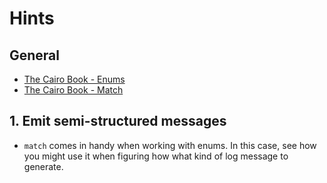 # Hints

## General

- [The Cairo Book - Enums][tcb-enums]
- [The Cairo Book - Match][tcb-match]

## 1. Emit semi-structured messages

- `match` comes in handy when working with enums.
  In this case, see how you might use it when figuring how what kind of log message to generate.

[tcb-enums]: https://book.cairo-lang.org/ch06-01-enums.html
[tcb-match]: https://book.cairo-lang.org/ch06-02-the-match-control-flow-construct.html